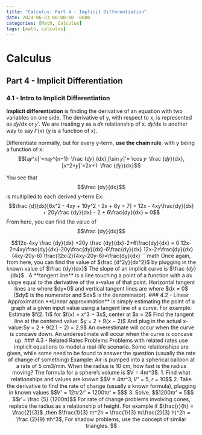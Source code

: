 ```yaml
---
title: "Calculus: Part 4 - Implicit Differentiation"
date: 2024-06-23 00:00:00 -0600
categories: [Math, Calculus]
tags: [math, calculus]
---
```

<script
  src="https://cdn.mathjax.org/mathjax/latest/MathJax.js?config=TeX-AMS-MML_HTMLorMML"
  type="text/javascript">
</script>

# Calculus
## Part 4 -  Implicit Differentiation

### 4.1 - Intro to Implicit Differentiation
**Implicit differentiation** is finding the derivative of an equation with two variables on one side.
The derivative of y, with respect to x, is represented as 𝑑𝑦/dx or 𝑦'. We are treating y as a 𝑑𝑥
relationship of x. 𝑑𝑦/dx is another way to say 𝑓'(𝑥) (y is a function of x).

Differentiate normally, but for every y-term, **use the chain rule**, with y being a function of x:
$$[𝑎𝑦^𝑛]'=𝑛𝑎𝑦^{𝑛−1}· \frac {𝑑𝑦} {dx},[\sin 𝑦]'= \cos 𝑦· \frac {𝑑𝑦}{dx},[𝑥^2+𝑦]'=2𝑥+1· \frac {𝑑𝑦}{dx}$$

You see that $$\frac {dy}{dx}$$ is multiplied to each derived y-term
Ex:
$$\frac {d}{dx}[6x^2 - 4xy + 10y^2 - 2x + 6y = 7] = 12x - 4xy\frac{dy}{dx} + 20y\frac {dy}{dx} - 2 + 6\frac{dy}{dx} = 0$$
From here, you can find the value of $$\frac {dy}{dx}$$

```math
12x-4xy \frac {dy}{dx} +20y \frac {dy}{dx}-2+6\frac{dy}{dx} = 0
12x-2=4xy\frac{dy}{dx}-20y\frac{dy}{dx}-6\frac{dy}{dx}
12x-2=\frac{dy}{dx}(4xy-20y-6)
\frac{12x-2}{4xy-20y-6}=\frac{dy}{dx}
```math

Once again, from here, you can find the value of $\frac {d^2y}{dx^2}$ by plugging in the known value of $\frac {dy}{dx}$
The slope of an implicit curve is $\frac {𝑑𝑦}{dx}$ . A **tangent line** is a line touching a point of a function with a 𝑑𝑥
slope equal to the derivative of the x-value of that point. Horizontal tangent lines are where $dy=0$ and vertical tangent lines are where $dx = 0$ ($dy$ is the numerator and $dx$ is the denominator).

### 4.2 - Linear Approximation
**Linear approximation** is simply estimating the point of a graph at a given input value using a tangent line of a curve.

For example: Estimate $f(2. 1)$ for $f(𝑥) = x^3 − 3x$, center at $x = 2$

Find the tangent line at the centered value: $y = 2 + 9(x − 2)$

And plug in the actual x-value:$y = 2 + 9(2.1 − 2) = 2.9$

An overestimate will occur when the curve is concave down.

An underestimate will occur when the curve is concave up.

### 4.3 - Related Rates Problems
Problems with related rates use implicit equations to model a real-life scenario. Some relationships are given, while some need to be found to answer the question (usually the rate of change of something)

Example: Air is pumped into a spherical balloon at a rate of 5 cm3/min. When the radius is 10 cm, how fast is the radius moving? The formula for a sphere’s volume is $V = 4π𝑟^3$.

1. Find what relationships and values are known
$$V = 4π𝑟^3, 𝑉' = 5, 𝑟 = 10$$
2. Take the derivative to find the rate of change (usually a known formula), plugging in
known values
$$𝑉' = 12π𝑟2𝑟' = 1200π𝑟' = 5$$
3. Solve.
$$1200π𝑟' = 5$$
$$𝑟'= \frac {5} {1200π}$$

For rate of change problems involving cones, replace the radius as a relationship of height. For example if $\frac{r}{h} = \frac{2}{3}$ ,then $\frac{1}{3} π𝑟^2h = \frac{1}{3} π(\frac{2}{3} h)^2h = \frac {2}{9} πh^3$,

For shadow problems, use the concept of similar triangles.